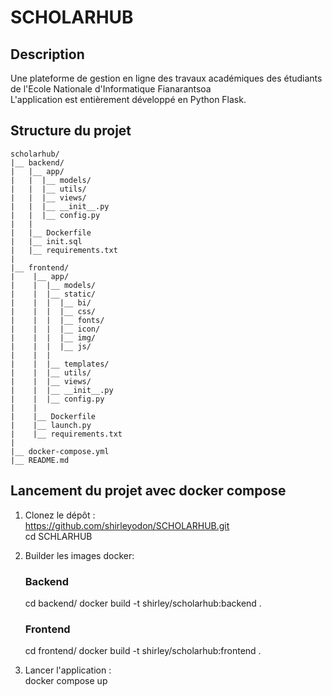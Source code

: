 # SCHOLARHUB

## Description

Une plateforme de gestion en ligne des travaux académiques des étudiants de l'Ecole Nationale d'Informatique Fianarantsoa <br/>
L'application est entièrement développé en Python Flask.

## Structure du projet

    scholarhub/
    |__ backend/
    |   |__ app/
    |   |  |__ models/
    |   |  |__ utils/
    |   |  |__ views/
    |   |  |__ __init__.py
    |   |  |__ config.py
    |   |
    |   |__ Dockerfile
    |   |__ init.sql
    |   |__ requirements.txt
    |
    |__ frontend/
    |    |__ app/
    |    |  |__ models/
    |    |  |__ static/
    |    |  |  |__ bi/
    |    |  |  |__ css/
    |    |  |  |__ fonts/
    |    |  |  |__ icon/
    |    |  |  |__ img/
    |    |  |  |__ js/
    |    |  |
    |    |  |__ templates/
    |    |  |__ utils/
    |    |  |__ views/
    |    |  |__ __init__.py
    |    |  |__ config.py
    |    |
    |    |__ Dockerfile
    |    |__ launch.py
    |    |__ requirements.txt
    |
    |__ docker-compose.yml
    |__ README.md

## Lancement du projet avec docker compose

1. Clonez le dépôt : <br/>
   https://github.com/shirleyodon/SCHOLARHUB.git <br/>
   cd SCHLARHUB

2. Builder les images docker: <br/>

   ### Backend

   cd backend/
   docker build -t shirley/scholarhub:backend .

   ### Frontend

   cd frontend/
   docker build -t shirley/scholarhub:frontend .

3. Lancer l'application : <br/>
   docker compose up
